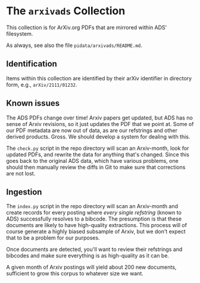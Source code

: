 # The `arxivads` Collection

This collection is for ArXiv.org PDFs that are mirrored within ADS' filesystem.

As always, see also the file `pidata/arxivads/README.md`.


## Identification

Items within this collection are identified by their arXiv identifier in
directory form, e.g., `arXiv/2111/01232`.


## Known issues

The ADS PDFs change over time! Arxiv papers get updated, but ADS has no sense of
Arxiv revisions, so it just updates the PDF that we point at. Some of our PDF
metadata are now out of data, as are our refstrings and other derived products.
Gross. We should develop a system for dealing with this.

The `check.py` script in the repo directory will scan an Arxiv-month, look for
updated PDFs, and rewrite the data for anything that's changed. Since this goes
back to the original ADS data, which have various problems, one should then
manually review the diffs in Git to make sure that corrections are not lost.


## Ingestion

The `index.py` script in the repo directory will scan an Arxiv-month and create
records for every posting where *every single refstring* (known to ADS)
successfully resolves to a bibcode. The presumption is that these documents are
likely to have high-quality extractions. This process will of course generate a
highly biased subsample of Arxiv, but we don't expect that to be a problem for
our purposes.

Once documents are detected, you'll want to review their refstrings and bibcodes
and make sure everything is as high-quality as it can be.

A given month of Arxiv postings will yield about 200 new documents, sufficient
to grow this corpus to whatever size we want.
